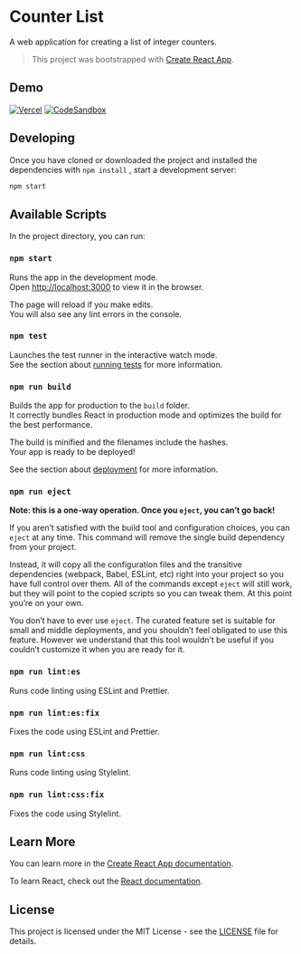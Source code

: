 # Counter List

A web application for creating a list of integer counters.

> This project was bootstrapped with [Create React App](https://github.com/facebook/create-react-app).

## Demo

[![Vercel](https://img.shields.io/badge/vercel-%23000000.svg?style=for-the-badge&logo=vercel&logoColor=white&color=20232A)](https://counter-list-lykoffant.vercel.app/)
[![CodeSandbox](https://img.shields.io/badge/Codesandbox-040404?style=for-the-badge&logo=codesandbox&logoColor=DBDBDB&color=20232A)](https://codesandbox.io/p/github/lykoffant/counter-list/main?file=%2FREADME.md&workspace=%257B%2522activeFileId%2522%253A%2522cldsc2siy00018riv67jc32gj%2522%252C%2522openFiles%2522%253A%255B%2522%252FREADME.md%2522%255D%252C%2522sidebarPanel%2522%253A%2522EXPLORER%2522%252C%2522gitSidebarPanel%2522%253A%2522COMMIT%2522%252C%2522spaces%2522%253A%257B%2522cldtc99n500153s6k1aqztjnv%2522%253A%257B%2522key%2522%253A%2522cldtc99n500153s6k1aqztjnv%2522%252C%2522name%2522%253A%2522Default%2522%252C%2522devtools%2522%253A%255B%257B%2522type%2522%253A%2522PREVIEW%2522%252C%2522taskId%2522%253A%2522start%2522%252C%2522port%2522%253A3000%252C%2522key%2522%253A%2522cldtc99n600163s6kg8hq5s6v%2522%252C%2522isMinimized%2522%253Afalse%257D%255D%257D%257D%252C%2522currentSpace%2522%253A%2522cldtc99n500153s6k1aqztjnv%2522%252C%2522spacesOrder%2522%253A%255B%2522cldtc99n500153s6k1aqztjnv%2522%255D%252C%2522hideCodeEditor%2522%253Afalse%257D)

## Developing

Once you have cloned or downloaded the project and installed the dependencies with `npm install` , start a development server:

```bash
npm start
```

## Available Scripts

In the project directory, you can run:

### `npm start`

Runs the app in the development mode.\
Open [http://localhost:3000](http://localhost:3000) to view it in the browser.

The page will reload if you make edits.\
You will also see any lint errors in the console.

### `npm test`

Launches the test runner in the interactive watch mode.\
See the section about [running tests](https://facebook.github.io/create-react-app/docs/running-tests) for more information.

### `npm run build`

Builds the app for production to the `build` folder.\
It correctly bundles React in production mode and optimizes the build for the best performance.

The build is minified and the filenames include the hashes.\
Your app is ready to be deployed!

See the section about [deployment](https://facebook.github.io/create-react-app/docs/deployment) for more information.

### `npm run eject`

**Note: this is a one-way operation. Once you `eject`, you can’t go back!**

If you aren’t satisfied with the build tool and configuration choices, you can `eject` at any time. This command will remove the single build dependency from your project.

Instead, it will copy all the configuration files and the transitive dependencies (webpack, Babel, ESLint, etc) right into your project so you have full control over them. All of the commands except `eject` will still work, but they will point to the copied scripts so you can tweak them. At this point you’re on your own.

You don’t have to ever use `eject`. The curated feature set is suitable for small and middle deployments, and you shouldn’t feel obligated to use this feature. However we understand that this tool wouldn’t be useful if you couldn’t customize it when you are ready for it.

### `npm run lint:es`

Runs code linting using ESLint and Prettier.

### `npm run lint:es:fix`

Fixes the code using ESLint and Prettier.

### `npm run lint:css`

Runs code linting using Stylelint.

### `npm run lint:css:fix`

Fixes the code using Stylelint.

## Learn More

You can learn more in the [Create React App documentation](https://facebook.github.io/create-react-app/docs/getting-started).

To learn React, check out the [React documentation](https://reactjs.org/).

## License

This project is licensed under the MIT License - see the [LICENSE](LICENSE) file for details.
